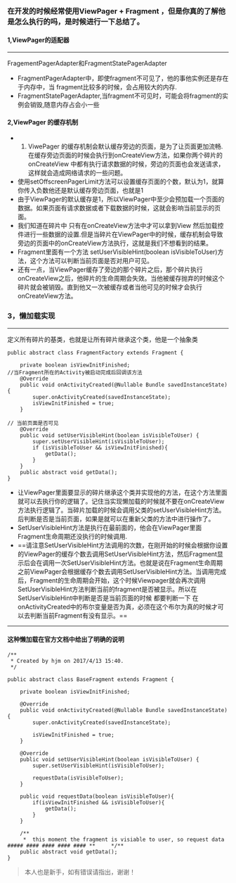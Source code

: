 ### **在开发的时候经常使用ViewPager + Fragment ，但是你真的了解他是怎么执行的吗，是时候进行一下总结了。**
#### **1,ViewPager的适配器**
---
 FragementPagerAdapter和FragmentStatePagerAdapter
- FragmentPagerAdapter中，即使fragment不可见了，他的事他实例还是存在于内存中，当			  fragment比较多的时候，会占用较大的内存.
- FragmentStatePagerAdapter,当fragment不可见时，可能会将fragment的实例会销毁,随意内存占会小一些

#### **2,ViewPager 的缓存机制**
- 1. ViwePager 的缓存机制会默认缓存旁边的页面，是为了让页面更加流畅.在缓存旁边页面的时候会执行到onCreateView方法，如果你两个碎片的onCreateView 中都有执行请求数据的时候，旁边的页面也会发送请求，这样就会造成网络请求的一些问题。
- 使用setOffscreenPagerLimit方法可以设置缓存页面的个数，默认为1，就算你传入负数他还是默认缓存旁边页面，也就是1
- 由于ViewPager的默认缓存是1，所以ViewPager中至少会预加载一个页面的数据。如果页面有请求数据或者下载数据的时候，这就会影响当前显示的页面。
- 我们知道在碎片中 只有在onCreateView方法中才可以拿到View 然后加载控件进行一些数据的设置.但是当碎片在ViewPager中的时候，缓存机制会导致旁边的页面中的onCreateView方法执行，这就是我们不想看到的结果。
- Fragment里面有一个方法 setUserVisibleHint(boolean isVisibleToUser)方法，这个方法可以判断当前页面是否对用户可见。
- 还有一点，当ViewPager缓存了旁边的那个碎片之后，那个碎片执行onCreateView之后，他碎片的生命周期会失效。当他被缓存抛弃的时候这个碎片就会被销毁。直到他又一次被缓存或者当他可见的时候才会执行onCreateView方法。

### 3，懒加载实现

---
定义所有碎片的基类，也就是让所有碎片继承这个类，他是一个抽象类

```
public abstract class FragmentFactory extends Fragment {

    private boolean isViewInitFinished;
//当Fragment所在的Activity被启动完成后回调该方法
    @Override
    public void onActivityCreated(@Nullable Bundle savedInstanceState) {
        super.onActivityCreated(savedInstanceState);
        isViewInitFinished = true;
    }

// 当前页面是否可见
    @Override
    public void setUserVisibleHint(boolean isVisibleToUser) {
        super.setUserVisibleHint(isVisibleToUser);
        if (isVisibleToUser && isViewInitFinished){
            getData();
        }
    }
    public abstract void getData();
}
```
- 让ViewPager里面要显示的碎片继承这个类并实现他的方法，在这个方法里面就可以去执行你的逻辑了。记住当实现懒加载的时候就不要在onCreateView方法执行逻辑了。当碎片加载的时候会调用父类的setUserVisibleHint方法。后判断是否是当前页面，如果是就可以在重新父类的方法中进行操作了。
- SetUserVisibleHint方法是执行在最前面的，他会在ViewPager里面Fragment生命周期还没执行的时候调用.
-  ==请注意SetUserVisibleHint方法调用的次数，在刚开始的时候会根据你设置的ViewPager的缓存个数去调用SetUserVisibleHint方法，然后Fragment显示后会在调用一次SetUserVisibleHint方法。也就是说在Fragment生命周期之前ViewPager会根据缓存个数去调用SetUserVisibleHint方法。当调用完成后，Fragment的生命周期会开始，这个时候Viewpager就会再次调用SetUserVisibleHint方法判断当前的fragment是否被显示。所以在SetUserVisibleHint中判断是否是当前页面的时候 都要判断一下 在onActivityCreated中的布尔变量是否为真，必须在这个布尔为真的时候才可以去判断当前Fragment有没有显示。==


---
#### **这种懒加载在官方文档中给出了明确的说明**

```
/**
 * Created by hjm on 2017/4/13 15:40.
 */

public abstract class BaseFragment extends Fragment {

    private boolean isViewInitFinished;

    @Override
    public void onActivityCreated(@Nullable Bundle savedInstanceState) {
        super.onActivityCreated(savedInstanceState);

        isViewInitFinished = true;
    }

    @Override
    public void setUserVisibleHint(boolean isVisibleToUser) {
        super.setUserVisibleHint(isVisibleToUser);

        requestData(isVisibleToUser);
    }

    public void requestData(boolean isVisibleToUser){
        if(isViewInitFinished && isVisibleToUser){
            getData();
        }
    }

    /**
     *  this moment the fragment is visiable to user, so request data
##### #### #### #### #### **     */**
    public abstract void getData();
}
```
> 本人也是新手，如有错误请指出，谢谢！